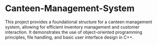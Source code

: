 # Canteen-Management-System
This project provides a foundational structure for a canteen management system, allowing for efficient inventory management and customer interaction. It demonstrates the use of object-oriented programming principles, file handling, and basic user interface design in C++.
